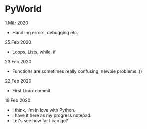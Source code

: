 # PyWorld

1.Mär 2020
- Handling errors, debugging etc.

25.Feb 2020
- Loops, Lists, while, if

23.Feb 2020
- Functions are sometimes really confusing, newbie problems :))

22.Feb 2020
- First Linux commit

19.Feb 2020
- I think, I'm in love with Python. 
- I have it here as my progress notepad. 
- Let's see how far I can go?